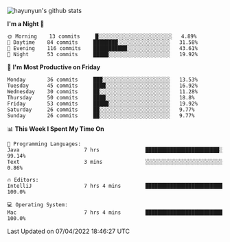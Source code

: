 
![hayunyun's github stats](https://github-readme-stats.vercel.app/api?username=hayunyun&show_icons=true)


<!--START_SECTION:waka-->
**I'm a Night 🦉** 

```text
🌞 Morning    13 commits     █░░░░░░░░░░░░░░░░░░░░░░░░   4.89% 
🌆 Daytime    84 commits     ████████░░░░░░░░░░░░░░░░░   31.58% 
🌃 Evening    116 commits    ███████████░░░░░░░░░░░░░░   43.61% 
🌙 Night      53 commits     █████░░░░░░░░░░░░░░░░░░░░   19.92%

```
📅 **I'm Most Productive on Friday** 

```text
Monday       36 commits     ███░░░░░░░░░░░░░░░░░░░░░░   13.53% 
Tuesday      45 commits     ████░░░░░░░░░░░░░░░░░░░░░   16.92% 
Wednesday    30 commits     ██░░░░░░░░░░░░░░░░░░░░░░░   11.28% 
Thursday     50 commits     ████░░░░░░░░░░░░░░░░░░░░░   18.8% 
Friday       53 commits     █████░░░░░░░░░░░░░░░░░░░░   19.92% 
Saturday     26 commits     ██░░░░░░░░░░░░░░░░░░░░░░░   9.77% 
Sunday       26 commits     ██░░░░░░░░░░░░░░░░░░░░░░░   9.77%

```


📊 **This Week I Spent My Time On** 

```text
💬 Programming Languages: 
Java                     7 hrs               ████████████████████████░   99.14% 
Text                     3 mins              ░░░░░░░░░░░░░░░░░░░░░░░░░   0.86%

🔥 Editors: 
IntelliJ                 7 hrs 4 mins        █████████████████████████   100.0%

💻 Operating System: 
Mac                      7 hrs 4 mins        █████████████████████████   100.0%

```


 Last Updated on 07/04/2022 18:46:27 UTC
<!--END_SECTION:waka-->

<!--
**hayunyun/hayunyun** is a ✨ _special_ ✨ repository because its `README.md` (this file) appears on your GitHub profile.

Here are some ideas to get you started:

- 🔭 I’m currently working on ...
- 🌱 I’m currently learning ...
- 👯 I’m looking to collaborate on ...
- 🤔 I’m looking for help with ...
- 💬 Ask me about ...
- 📫 How to reach me: ...
- 😄 Pronouns: ...
- ⚡ Fun fact: ...
-->
